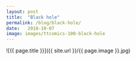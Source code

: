 ```yaml
---
layout: post
title:  "Black hole"
permalink: /blog/black-hole/
date:   2018-10-07
image: images/ttcomics-100-black-hole
---
```

![{{ page.title }}]({{ site.url }}/{{ page.image }}.jpg)
